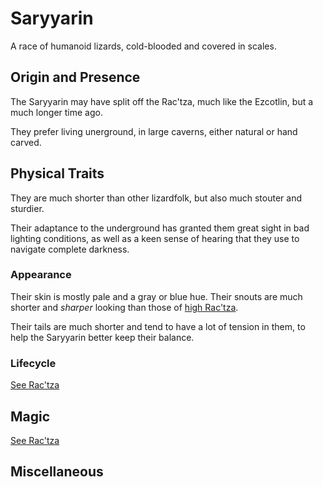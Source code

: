 # Saryyarin
A race of humanoid lizards, cold-blooded and covered in scales. 

## Origin and Presence
The Saryyarin may have split off the Rac'tza, much like the Ezcotlin, but a much longer time ago. 

They prefer living unerground, in large caverns, either natural or hand carved. 

## Physical Traits
They are much shorter than other lizardfolk, but also much stouter and sturdier. 

Their adaptance to the underground has granted them great sight in bad lighting conditions, as well as a keen sense of hearing that they use to navigate complete darkness. 

### Appearance
Their skin is mostly pale and a gray or blue hue. Their snouts are much shorter and *sharper* looking than those of [high Rac'tza](high-ractza). 

Their tails are much shorter and tend to have a lot of tension in them, to help the Saryyarin better keep their balance. 

### Lifecycle
[See Rac'tza](../ractza)

## Magic
[See Rac'tza](../ractza)

## Miscellaneous

